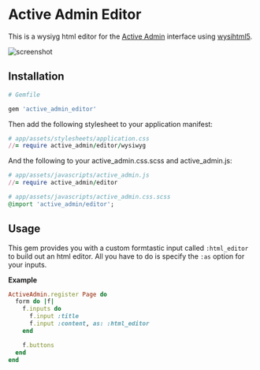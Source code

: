 # Active Admin Editor

This is a wysiyg html editor for the [Active Admin](http://activeadmin.info/)
interface using [wysihtml5](https://github.com/xing/wysihtml5).

![screenshot](http://i.imgur.com/vfX1A.png)

## Installation

```ruby
# Gemfile

gem 'active_admin_editor'
```

Then add the following stylesheet to your application manifest:

```ruby
# app/assets/stylesheets/application.css
//= require active_admin/editor/wysiwyg
```

And the following to your active\_admin.css.scss and active\_admin.js:

```ruby
# app/assets/javascripts/active_admin.js
//= require active_admin/editor
```

```ruby
# app/assets/javascripts/active_admin.css.scss
@import 'active_admin/editor';
```

## Usage
This gem provides you with a custom formtastic input called `:html_editor` to build out an html editor.
All you have to do is specify the `:as` option for your inputs.

**Example**

```ruby
ActiveAdmin.register Page do
  form do |f|
    f.inputs do
      f.input :title
      f.input :content, as: :html_editor
    end

    f.buttons
  end
end
```
